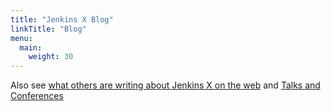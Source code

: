 ```yaml
---
title: "Jenkins X Blog"
linkTitle: "Blog"
menu:
  main:
    weight: 30
---
```


Also see [what others are writing about Jenkins X on the web](/docs/resources/demos-talks-posts/articles/) and [Talks and Conferences](/docs/resources/demos-talks-posts/talks/)
